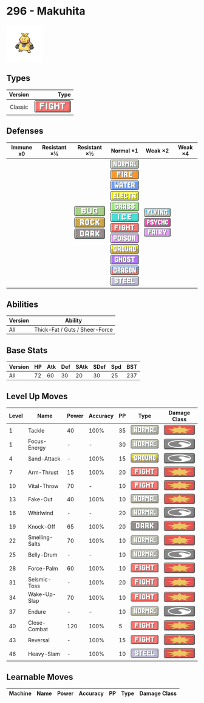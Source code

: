 # 296 - Makuhita

![makuhita](../img/pokemon/296.png)

## Types

| Version | Type                                   |
| :-----: | -------------------------------------: |
| Classic | ![fighting](../img/types/fighting.png) |

## Defenses

| Immune x0 | Resistant ×¼ | Resistant ×½                                                                                       | Normal ×1                                                                                                                                                                                                                                                                                                                                                                                                                                                             | Weak ×2                                                                                                          | Weak ×4 |
| --------- | ------------ | -------------------------------------------------------------------------------------------------- | --------------------------------------------------------------------------------------------------------------------------------------------------------------------------------------------------------------------------------------------------------------------------------------------------------------------------------------------------------------------------------------------------------------------------------------------------------------------- | ---------------------------------------------------------------------------------------------------------------- | ------- |
|           |              | ![bug](../img/types/bug.png)<br/>![rock](../img/types/rock.png)<br/>![dark](../img/types/dark.png) | ![normal](../img/types/normal.png)<br/>![fire](../img/types/fire.png)<br/>![water](../img/types/water.png)<br/>![electric](../img/types/electric.png)<br/>![grass](../img/types/grass.png)<br/>![ice](../img/types/ice.png)<br/>![fighting](../img/types/fighting.png)<br/>![poison](../img/types/poison.png)<br/>![ground](../img/types/ground.png)<br/>![ghost](../img/types/ghost.png)<br/>![dragon](../img/types/dragon.png)<br/>![steel](../img/types/steel.png) | ![flying](../img/types/flying.png)<br/>![psychic](../img/types/psychic.png)<br/>![fairy](../img/types/fairy.png) |         |

## Abilities

| Version | Ability                        |
| ------- | ------------------------------ |
| All     | Thick-Fat / Guts / Sheer-Force |

## Base Stats

| Version | HP | Atk | Def | SAtk | SDef | Spd | BST |
| ------- | -- | --- | --- | ---- | ---- | --- | --- |
| All     | 72 | 60  | 30  | 20   | 30   | 25  | 237 |

## Level Up Moves

| Level | Name           | Power | Accuracy | PP | Type                                   | Damage Class                           |
| ----- | -------------- | ----- | -------- | -- | -------------------------------------- | -------------------------------------- |
| 1     | Tackle         | 40    | 100%     | 35 | ![normal](../img/types/normal.png)     | ![physical](../img/types/physical.png) |
| 1     | Focus-Energy   | -     | -        | 30 | ![normal](../img/types/normal.png)     | ![status](../img/types/status.png)     |
| 4     | Sand-Attack    | -     | 100%     | 15 | ![ground](../img/types/ground.png)     | ![status](../img/types/status.png)     |
| 7     | Arm-Thrust     | 15    | 100%     | 20 | ![fighting](../img/types/fighting.png) | ![physical](../img/types/physical.png) |
| 10    | Vital-Throw    | 70    | -        | 10 | ![fighting](../img/types/fighting.png) | ![physical](../img/types/physical.png) |
| 13    | Fake-Out       | 40    | 100%     | 10 | ![normal](../img/types/normal.png)     | ![physical](../img/types/physical.png) |
| 16    | Whirlwind      | -     | -        | 20 | ![normal](../img/types/normal.png)     | ![status](../img/types/status.png)     |
| 19    | Knock-Off      | 65    | 100%     | 20 | ![dark](../img/types/dark.png)         | ![physical](../img/types/physical.png) |
| 22    | Smelling-Salts | 70    | 100%     | 10 | ![normal](../img/types/normal.png)     | ![physical](../img/types/physical.png) |
| 25    | Belly-Drum     | -     | -        | 10 | ![normal](../img/types/normal.png)     | ![status](../img/types/status.png)     |
| 28    | Force-Palm     | 60    | 100%     | 10 | ![fighting](../img/types/fighting.png) | ![physical](../img/types/physical.png) |
| 31    | Seismic-Toss   | -     | 100%     | 20 | ![fighting](../img/types/fighting.png) | ![physical](../img/types/physical.png) |
| 34    | Wake-Up-Slap   | 70    | 100%     | 10 | ![fighting](../img/types/fighting.png) | ![physical](../img/types/physical.png) |
| 37    | Endure         | -     | -        | 10 | ![normal](../img/types/normal.png)     | ![status](../img/types/status.png)     |
| 40    | Close-Combat   | 120   | 100%     | 5  | ![fighting](../img/types/fighting.png) | ![physical](../img/types/physical.png) |
| 43    | Reversal       | -     | 100%     | 15 | ![fighting](../img/types/fighting.png) | ![physical](../img/types/physical.png) |
| 46    | Heavy-Slam     | -     | 100%     | 10 | ![steel](../img/types/steel.png)       | ![physical](../img/types/physical.png) |

## Learnable Moves

| Machine | Name | Power | Accuracy | PP | Type | Damage Class |
| ------- | ---- | ----- | -------- | -- | ---- | ------------ |